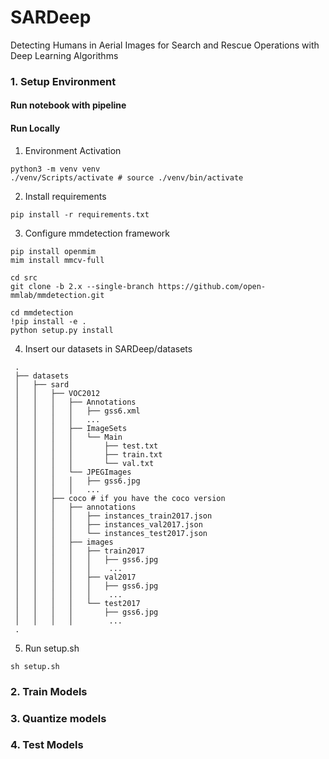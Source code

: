 # SARDeep
Detecting Humans in Aerial Images for Search and Rescue Operations with Deep Learning Algorithms

### 1. Setup Environment
#### Run notebook with pipeline

#### Run Locally
1. Environment Activation
````commandline
python3 -m venv venv
./venv/Scripts/activate # source ./venv/bin/activate
````
2. Install requirements
````commandline
pip install -r requirements.txt
````
3. Configure mmdetection framework
````commandline
pip install openmim
mim install mmcv-full

cd src
git clone -b 2.x --single-branch https://github.com/open-mmlab/mmdetection.git

cd mmdetection
!pip install -e .
python setup.py install
````
4. Insert our datasets in SARDeep/datasets
````commandline
 .
 ├── datasets
 │   ├── sard
 │   │   ├── VOC2012
 │   │   │   ├── Annotations
 │   │   │   │   ├── gss6.xml
 │   │   │   │   ...
 │   │   │   ├── ImageSets
 │   │   │   │   └── Main
 │   │   │   │       ├── test.txt
 │   │   │   │       ├── train.txt
 │   │   │   │       └── val.txt
 │   │   │   └── JPEGImages
 │   │   │   │   ├── gss6.jpg
 │   │   │   │   ...
 │   │   ├── coco # if you have the coco version
 │   │   │   ├── annotations
 │   │   │   │   ├── instances_train2017.json
 │   │   │   │   ├── instances_val2017.json
 │   │   │   │   └── instances_test2017.json
 │   │   │   ├── images
 │   │   │   │   ├── train2017
 │   │   │   │   │   ├── gss6.jpg
 │   │   │   │   │    ...
 │   │   │   │   ├── val2017
 │   │   │   │   │   ├── gss6.jpg
 │   │   │   │   │    ...
 │   │   │   │   └── test2017
 │   │   │   │       ├── gss6.jpg
 │   │   │   │        ...
 .
````

5. Run setup.sh
````commandline
sh setup.sh
````

### 2. Train Models
### 3. Quantize models
### 4. Test Models
